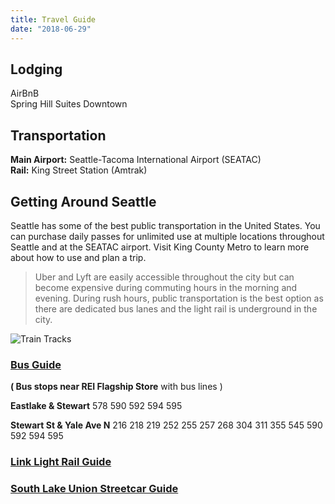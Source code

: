 ```yaml
---
title: Travel Guide
date: "2018-06-29"
---
```


## Lodging
AirBnB<br>
Spring Hill Suites Downtown

## Transportation
**Main Airport:** Seattle-Tacoma International Airport (SEATAC)<br>
**Rail:** King Street Station (Amtrak)

## Getting Around Seattle
Seattle has some of the best public transportation in the United States. You can purchase daily passes for unlimited use at multiple locations throughout Seattle and at the SEATAC airport.  Visit King County Metro to learn more about how to use and plan a trip.

> Uber and Lyft are easily accessible throughout the city but can become expensive during commuting hours in the morning and evening. During rush hours, public transportation is the best option as there are dedicated bus lanes and the light rail is underground in the city.

![Train Tracks](./traintrack.jpg)

### [Bus Guide](https://kingcounty.gov/depts/transportation/metro/travel-options/bus.aspx)

**( Bus stops near REI Flagship Store** with bus lines ) <br>

**Eastlake & Stewart**
578
590
592
594
595

**Stewart St & Yale Ave N**
216
218
219
252
255
257
268
304
311
355
545
590
592
594
595

### [Link Light Rail Guide](https://kingcounty.gov/depts/transportation/metro/travel-options/rail.aspx)

### [South Lake Union Streetcar Guide](https://seattlestreetcar.org/how-to-ride/south-lake-union-line/)
